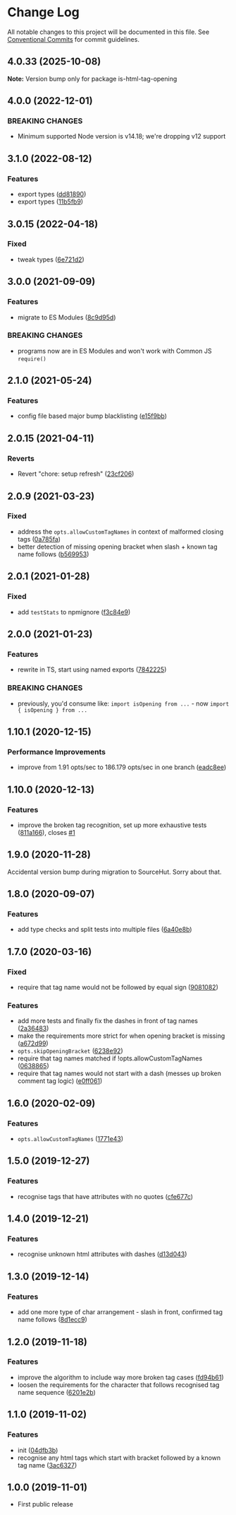 # Change Log

All notable changes to this project will be documented in this file.
See [Conventional Commits](https://conventionalcommits.org) for commit guidelines.

## 4.0.33 (2025-10-08)

**Note:** Version bump only for package is-html-tag-opening

## 4.0.0 (2022-12-01)

### BREAKING CHANGES

- Minimum supported Node version is v14.18; we're dropping v12 support

## 3.1.0 (2022-08-12)

### Features

- export types ([dd81890](https://github.com/codsen/codsen/commit/dd81890caac1b1d7828065ec27d13d59afd876a5))
- export types ([11b5fb9](https://github.com/codsen/codsen/commit/11b5fb936ce20e0a77c3a09806773e1cd7695c50))

## 3.0.15 (2022-04-18)

### Fixed

- tweak types ([6e721d2](https://github.com/codsen/codsen/commit/6e721d2872d07182718d0ab4e54e213e62a88b17))

## 3.0.0 (2021-09-09)

### Features

- migrate to ES Modules ([8c9d95d](https://github.com/codsen/codsen/commit/8c9d95d5dea0b769c2f070397141918a4893d575))

### BREAKING CHANGES

- programs now are in ES Modules and won't work with Common JS `require()`

## 2.1.0 (2021-05-24)

### Features

- config file based major bump blacklisting ([e15f9bb](https://github.com/codsen/codsen/commit/e15f9bba1c4fd5f847ac28b3f38fa6ee633f5dca))

## 2.0.15 (2021-04-11)

### Reverts

- Revert "chore: setup refresh" ([23cf206](https://github.com/codsen/codsen/commit/23cf206970a087ff0fa04e61f94d919f59ab3881))

## 2.0.9 (2021-03-23)

### Fixed

- address the `opts.allowCustomTagNames` in context of malformed closing tags ([0a785fa](https://github.com/codsen/codsen/commit/0a785faa2a0e7821007fa9c9665bc247ac4cc6b2))
- better detection of missing opening bracket when slash + known tag name follows ([b569953](https://github.com/codsen/codsen/commit/b56995356d6b449851ba1fc4a9e4e1b7bc220770))

## 2.0.1 (2021-01-28)

### Fixed

- add `testStats` to npmignore ([f3c84e9](https://github.com/codsen/codsen/commit/f3c84e95afc5514214312f913692d85b2e12eb29))

## 2.0.0 (2021-01-23)

### Features

- rewrite in TS, start using named exports ([7842225](https://github.com/codsen/codsen/commit/7842225bff3505a6c154a2f80089e2ae6a9aedc1))

### BREAKING CHANGES

- previously, you'd consume like: `import isOpening from ...` - now `import { isOpening } from ...`

## 1.10.1 (2020-12-15)

### Performance Improvements

- improve from 1.91 opts/sec to 186.179 opts/sec in one branch ([eadc8ee](https://git.sr.ht/~royston/codsen/commit/eadc8eeabb6d2ddbd3fb0fdbaef50aab0608e3c3))

## 1.10.0 (2020-12-13)

### Features

- improve the broken tag recognition, set up more exhaustive tests ([811a166](https://git.sr.ht/~royston/codsen/commit/811a16616851db6b379966de6da7c99c5b36f195)), closes [#1](https://git.sr.ht/~royston/codsen/issues/1)

## 1.9.0 (2020-11-28)

Accidental version bump during migration to SourceHut. Sorry about that.

## 1.8.0 (2020-09-07)

### Features

- add type checks and split tests into multiple files ([6a40e8b](https://gitlab.com/codsen/codsen/commit/6a40e8bb4c70b85fd7301b69379091b4b2dd8172))

## 1.7.0 (2020-03-16)

### Fixed

- require that tag name would not be followed by equal sign ([9081082](https://gitlab.com/codsen/codsen/commit/9081082c8f0a4142c6c4941405b4b1b400d1e390))

### Features

- add more tests and finally fix the dashes in front of tag names ([2a36483](https://gitlab.com/codsen/codsen/commit/2a364831c4ba9c4ab86955d00ee0a458826eb04d))
- make the requirements more strict for when opening bracket is missing ([a672d99](https://gitlab.com/codsen/codsen/commit/a672d9966d28c65cb17c2d50bcd49e398982d967))
- `opts.skipOpeningBracket` ([6238e92](https://gitlab.com/codsen/codsen/commit/6238e923ddc1ca3e67d099134ffb1e3ca775d899))
- require that tag names matched if !opts.allowCustomTagNames ([0638865](https://gitlab.com/codsen/codsen/commit/0638865efe5c27429820e2cf4a64faee2ba35077))
- require that tag names would not start with a dash (messes up broken comment tag logic) ([e0ff061](https://gitlab.com/codsen/codsen/commit/e0ff061531e3e9de6ca86aa3055b255edb085b17))

## 1.6.0 (2020-02-09)

### Features

- `opts.allowCustomTagNames` ([1771e43](https://gitlab.com/codsen/codsen/commit/1771e431a356f96a745befdbfc7cdd5a9329b296))

## 1.5.0 (2019-12-27)

### Features

- recognise tags that have attributes with no quotes ([cfe677c](https://gitlab.com/codsen/codsen/commit/cfe677cf76c23a9a27ddd2f3fb6533cf7b366621))

## 1.4.0 (2019-12-21)

### Features

- recognise unknown html attributes with dashes ([d13d043](https://gitlab.com/codsen/codsen/commit/d13d043a22f4bc25f8d4fba627fce04c8d06baeb))

## 1.3.0 (2019-12-14)

### Features

- add one more type of char arrangement - slash in front, confirmed tag name follows ([8d1ecc9](https://gitlab.com/codsen/codsen/commit/8d1ecc913457ebce02a3b1559ddcb8726ab1284a))

## 1.2.0 (2019-11-18)

### Features

- improve the algorithm to include way more broken tag cases ([fd94b61](https://gitlab.com/codsen/codsen/commit/fd94b61d39c1a4e4e0275e4e57cbde4b884db4c1))
- loosen the requirements for the character that follows recognised tag name sequence ([6201e2b](https://gitlab.com/codsen/codsen/commit/6201e2b8a2048a64239bcf4893404eeaba3b3d2b))

## 1.1.0 (2019-11-02)

### Features

- init ([04dfb3b](https://gitlab.com/codsen/codsen/commit/04dfb3b1937ad472a6ed615e8ca479a37f8cb9bb))
- recognise any html tags which start with bracket followed by a known tag name ([3ac6327](https://gitlab.com/codsen/codsen/commit/3ac6327d2258a36322dc6d5411cb3b1dad392d3e))

## 1.0.0 (2019-11-01)

- First public release
